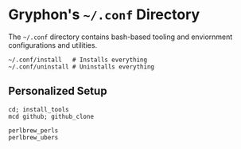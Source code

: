 # Gryphon's `~/.conf` Directory

The `~/.conf` directory contains bash-based tooling and enviornment
configurations and utilities.

    ~/.conf/install   # Installs everything
    ~/.conf/uninstall # Uninstalls everything

## Personalized Setup

    cd; install_tools
    mcd github; github_clone

    perlbrew_perls
    perlbrew_ubers
